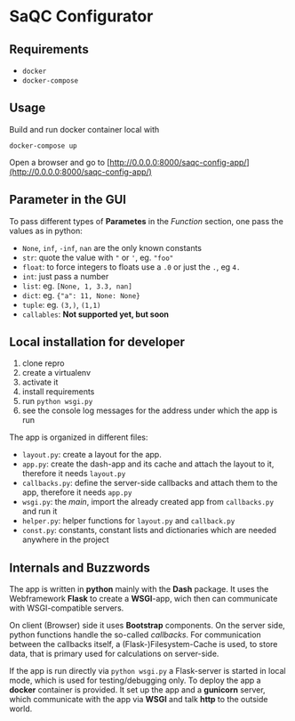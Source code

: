 SaQC Configurator
=================

Requirements
------------
- `docker`
- `docker-compose`

Usage
-----
Build and run docker container local with
```shell
docker-compose up
```
Open a browser and go to
[http://0.0.0.0:8000/saqc-config-app/](http://0.0.0.0:8000/saqc-config-app/)


Parameter in the GUI
--------------------
To pass different types of **Parametes** in the *Function* section, one pass the values
as in python: 
- `None`, `inf`, `-inf`, `nan` are the only known constants
- `str`: quote the value with `"` or `'`, eg. `"foo"`
- `float`: to force integers to floats use a `.0` or just the `.`, eg `4.`
- `int`: just pass a number
- `list`: eg. `[None, 1, 3.3, nan]` 
- `dict`: eg. `{"a": 11, None: None}`
- `tuple`: eg. `(3,)`, `(1,1)`
- `callables`: **Not supported yet, but soon**


Local installation for developer
--------------------------------

1. clone repro
2. create a virtualenv
3. activate it
4. install requirements
5. run `python wsgi.py`
6. see the console log messages for the address under which the app is run

The app is organized in different files:
- `layout.py`: create a layout for the app.
- `app.py`: create the dash-app and its cache and attach the layout to it, therefore it needs `layout.py`
- `callbacks.py`: define the server-side callbacks and attach them to the app, therefore it needs `app.py`
- `wsgi.py`: the *main*, import the already created app from `callbacks.py` and run it
- `helper.py`: helper functions for `layout.py` and `callback.py`
- `const.py`: constants, constant lists and dictionaries which are needed anywhere in the project

Internals and Buzzwords
-----------------------

The app is written in **python** mainly with the **Dash** package.
It uses the Webframework **Flask** to create a **WSGI**-app, wich then can communicate 
with WSGI-compatible servers. 

On client (Browser) side it uses **Bootstrap** components. On the server side, 
python functions handle the so-called *callbacks*. For communication between the 
callbacks itself, a (Flask-)Filesystem-Cache is used, to store data, that is primary 
used for calculations on server-side.

If the app is run directly via `python wsgi.py` a Flask-server is started in local mode,
which is used for testing/debugging only.
To deploy the app a **docker** container is provided. It set up the app and a 
**gunicorn** server, which communicate with the app via **WSGI** and talk **http** to 
the outside world.